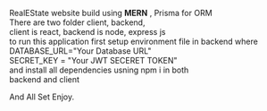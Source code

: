 

RealEState website build using <b>MERN</b> , Prisma for ORM <br>
There are two folder client, backend, <br>
client is react, backend is node, express js <br>
to run this application first setup environment file 
in backend where <br>
DATABASE_URL="Your Database URL"<br>
SECRET_KEY = "Your JWT SECERET TOKEN"<br>
and install all dependencies usning npm i in both<br>
backend and client <br>

And All Set Enjoy.